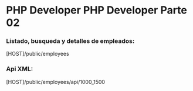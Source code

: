 # PHP Developer PHP Developer Parte 02
### Listado, busqueda y detalles de empleados:
[HOST]/public/employees

### Api XML:
[HOST]/public/employees/api/1000_1500